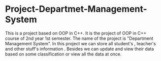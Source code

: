 # Project-Departmet-Management-System
This is a project based on OOP in C++. It is the project of OOP in C++ course of 2nd year 1st semester. The name of the project is "Department Management System". In this project we can store all student's , teacher's and other stuff's information . Besides we can update and view their data based on some classification or view all the data at once.